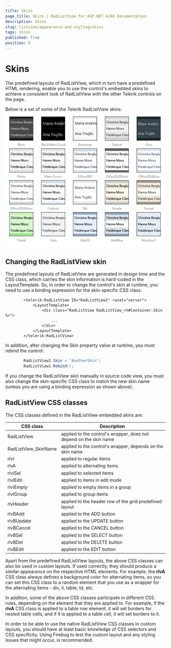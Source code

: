```yaml
---
title: Skins
page_title: Skins | RadListView for ASP.NET AJAX Documentation
description: Skins
slug: listview/appearance-and-styling/skins
tags: skins
published: True
position: 0
---
```


# Skins



The predefined layouts of RadListView, which in turn have a predefined HTML rendering, enable you to use the control's embedded skins to achieve a consistent look of RadListView with the other Telerik controls on the page.

Below is a set of some of the Telerik RadListView skins:
![RadListView Skins](images/listview_skins.png)


## Changing the RadListView skin

The predefined layouts of RadListView are generated in design time and the CSS class, which carries the skin information is hard-coded in the LayoutTemplate. So, in order to change the control's skin at runtime, you need to use a binding expression for the skin-specific CSS class:

````ASP.NET
	    <telerik:RadListView ID="RadListView1" runat="server">
	        <LayoutTemplate>
	            <div class="RadListView RadListView_<%#Container.Skin %>">
	                ...
	            </div>
	        </LayoutTemplate>
	    </telerik:RadListView>
````



In addition, after changing the Skin property value at runtime, you must rebind the control:

````C#
	    RadListView1.Skin = "AnotherSkin";
	    RadListView1.Rebind();
````



If you change the RadListView skin manually in source code view, you must also change the skin-specific CSS class to match the new skin name (unless you are using a binding expression as shown above).

## RadListView CSS classes

The CSS classes defined in the RadListView embedded skins are:


| CSS class | Description |
| ------ | ------ |
|RadListView|applied to the control's wrapper, does not depend on the skin name|
|RadListView_SkinName|applied to the control's wrapper, depends on the skin name|
|rlvI|applied to regular items|
|rlvA|applied to alternating items|
|rlvISel|applied to selected items|
|rlvIEdit|applied to items in edit mode|
|rlvIEmpty|applied to empty items in a group|
|rlvIGroup|applied to group items|
|rlvHeader|applied to the header row of the grid predefined layout|
|rlvBAdd|applied to the ADD button|
|rlvBUpdate|applied to the UPDATE button|
|rlvBCancel|applied to the CANCEL button|
|rlvBSel|applied to the SELECT button|
|rlvBDel|applied to the DELETE button|
|rlvBEdit|applied to the EDIT button|

Apart from the predefined RadListView layouts, the above CSS classes can also be used in custom layouts. If used correctly, they should produce a similar appearance on the respective HTML elements. For example, the **rlvA** CSS class always defines a background color for alternating items, so you can set this CSS class to a random element that you use as a wrapper for the alternating items - div, li, table, td, etc.

In addition, some of the above CSS classes participate in different CSS rules, depending on the element that they are applied to. For example, if the **rlvA** CSS class is applied to a table row element, it will set borders for nested table cells, and if it is applied to a table cell, it will set borders to it.

In order to be able to use the native RadListView CSS classes in custom layouts, you should have at least basic knowledge of CSS selectors and CSS specificity. Using Firebug to test the custom layout and any styling issues that might occur, is recommended.
